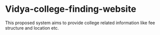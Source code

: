 # Vidya-college-finding-website
This proposed system aims to provide college related information like fee structure and location etc.
